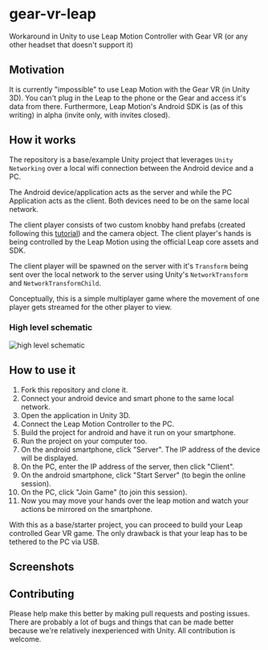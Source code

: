 # gear-vr-leap
Workaround in Unity to use Leap Motion Controller with Gear VR (or any other headset that doesn't support it)


## Motivation

It is currently "impossible" to use Leap Motion with the Gear VR (in Unity 3D). You can't plug in the Leap to the phone or the Gear and access it's data from there. Furthermore, Leap Motion's Android SDK is (as of this writing) in alpha (invite only, with invites closed).

## How it works

The repository is a base/example Unity project that leverages `Unity Networking` over a local wifi connection between the Android device and a PC. 

The Android device/application acts as the server and while the PC Application acts as the client. Both devices need to be on the same local network.

The client player consists of two custom knobby hand prefabs (created following this [tutorial](https://developer.leapmotion.com/documentation/unity/unity/Unity_MakeDiscreteHand.html)) and the camera object. The client player's hands is being controlled by the Leap Motion using the official Leap core assets and SDK. 

The client player will be spawned on the server with it's `Transform` being sent over the local network to the server using Unity's `NetworkTransform` and `NetworkTransformChild`. 

Conceptually, this is a simple multiplayer game where the movement of one player gets streamed for the other player to view. 

### High level schematic

![high level schematic](http://res.cloudinary.com/duswj2lve/raw/upload/v1479252306/Levrn_-_4_kstjln.jpg)


## How to use it

1. Fork this repository and clone it.
2. Connect your android device and smart phone to the same local network.
3. Open the application in Unity 3D.
4. Connect the Leap Motion Controller to the PC.
5. Build the project for android and have it run on your smartphone.
6. Run the project on your computer too.
7. On the android smartphone, click "Server". The IP address of the device will be displayed.
8. On the PC, enter the IP address of the server, then click "Client".
9. On the android smartphone, click "Start Server" (to begin the online session).
10. On the PC, click "Join Game" (to join this session).
11. Now you may move your hands over the leap motion and watch your actions be mirrored on the smartphone.

With this as a base/starter project, you can proceed to build your Leap controlled Gear VR game. The only drawback is that your leap has to be tethered to the PC via USB. 

## Screenshots


## Contributing

Please help make this better by making pull requests and posting issues. There are probably a lot of bugs and things that can be made better because we're relatively inexperienced with Unity. All contribution is welcome.

